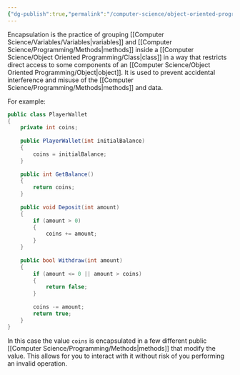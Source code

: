 ```yaml
---
{"dg-publish":true,"permalink":"/computer-science/object-oriented-programming/encapsulation/","tags":["unfinished","beginner"],"noteIcon":"1"}
---
```


Encapsulation is the practice of grouping [[Computer Science/Variables/Variables\|variables]] and [[Computer Science/Programming/Methods\|methods]] inside a [[Computer Science/Object Oriented Programming/Class\|class]] in a way that restricts direct access to some components of an [[Computer Science/Object Oriented Programming/Object\|object]]. It is used to prevent accidental interference and misuse of the [[Computer Science/Programming/Methods\|methods]] and data.

For example:
```csharp
public class PlayerWallet 
{
    private int coins;
	
    public PlayerWallet(int initialBalance)
    {
        coins = initialBalance;
    }
	
    public int GetBalance()
    {
        return coins;
    }
	
    public void Deposit(int amount)
    {
        if (amount > 0)
        {
            coins += amount;
        }
    }
	
	public bool Withdraw(int amount)
	{
		if (amount <= 0 || amount > coins)
		{
			return false;
		}
		
		coins -= amount;
		return true;
	}
}
```

In this case the value `coins` is encapsulated in a few different public [[Computer Science/Programming/Methods\|methods]] that modify the value. This allows for you to interact with it without risk of you performing an invalid operation.